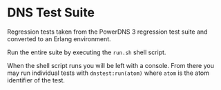 # DNS Test Suite

Regression tests taken from the PowerDNS 3 regression test suite and converted to an Erlang environment.

Run the entire suite by executing the `run.sh` shell script.

When the shell script runs you will be left with a console. From there you may run individual tests with `dnstest:run(atom)` where `atom` is the atom identifier of the test.
